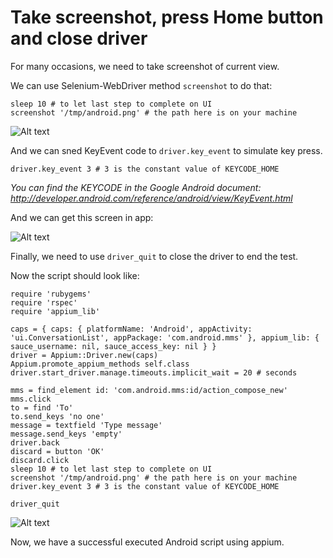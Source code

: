 # Take screenshot, press Home button and close driver

For many occasions, we need to take screenshot of current view.

We can use Selenium-WebDriver method `screenshot` to do that:

<pre><code>sleep 10 # to let last step to complete on UI
screenshot '/tmp/android.png' # the path here is on your machine
</code></pre>

![Alt text](https://raw.githubusercontent.com/hy1984427/appium/master/images/android_script_screenshot.png "Take screenshot")

And we can sned KeyEvent code to `driver.key_event` to simulate key press.

<pre><code>driver.key_event 3 # 3 is the constant value of KEYCODE_HOME
</code></pre>

*You can find the KEYCODE in the Google Android document: http://developer.android.com/reference/android/view/KeyEvent.html*

And we can get this screen in app:

![Alt text](https://raw.githubusercontent.com/hy1984427/appium/master/images/android_script_final.png "Press Home button")

Finally, we need to use `driver_quit` to close the driver to end the test.

Now the script should look like:

<pre><code>require 'rubygems'
require 'rspec'
require 'appium_lib'

caps = { caps: { platformName: 'Android', appActivity: 'ui.ConversationList', appPackage: 'com.android.mms' }, appium_lib: { sauce_username: nil, sauce_access_key: nil } }
driver = Appium::Driver.new(caps)
Appium.promote_appium_methods self.class
driver.start_driver.manage.timeouts.implicit_wait = 20 # seconds

mms = find_element id: 'com.android.mms:id/action_compose_new'
mms.click
to = find 'To'
to.send_keys 'no one'
message = textfield 'Type message'
message.send_keys 'empty'
driver.back
discard = button 'OK'
discard.click
sleep 10 # to let last step to complete on UI
screenshot '/tmp/android.png' # the path here is on your machine
driver.key_event 3 # 3 is the constant value of KEYCODE_HOME

driver_quit
</code></pre>

![Alt text](https://raw.githubusercontent.com/hy1984427/appium/master/images/andoird_script_final_script.png "android.rb")

Now, we have a successful executed Android script using appium.
